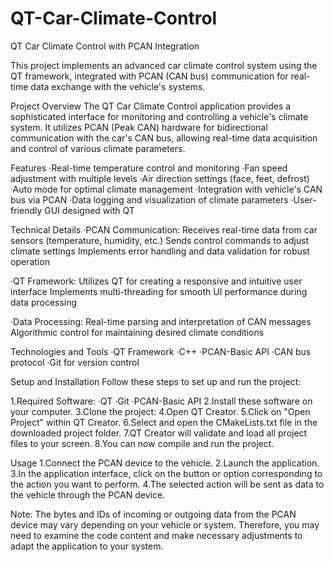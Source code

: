 # QT-Car-Climate-Control
QT Car Climate Control with PCAN Integration

This project implements an advanced car climate control system using the QT framework, integrated with PCAN (CAN bus) communication for real-time data exchange with the vehicle's systems.

Project Overview
The QT Car Climate Control application provides a sophisticated interface for monitoring and controlling a vehicle's climate system. It utilizes PCAN (Peak CAN) hardware for bidirectional communication with the car's CAN bus, allowing real-time data acquisition and control of various climate parameters.

Features
·Real-time temperature control and monitoring
·Fan speed adjustment with multiple levels
·Air direction settings (face, feet, defrost)
·Auto mode for optimal climate management
·Integration with vehicle's CAN bus via PCAN
·Data logging and visualization of climate parameters
·User-friendly GUI designed with QT

Technical Details
·PCAN Communication:
Receives real-time data from car sensors (temperature, humidity, etc.)
Sends control commands to adjust climate settings
Implements error handling and data validation for robust operation

·QT Framework:
Utilizes QT for creating a responsive and intuitive user interface
Implements multi-threading for smooth UI performance during data processing

·Data Processing:
Real-time parsing and interpretation of CAN messages
Algorithmic control for maintaining desired climate conditions

Technologies and Tools
·QT Framework
·C++
·PCAN-Basic API
·CAN bus protocol
·Git for version control

Setup and Installation
Follow these steps to set up and run the project:

1.Required Software:
·QT
·Git
·PCAN-Basic API
2.Install these software on your computer.
3.Clone the project:
4.Open QT Creator.
5.Click on "Open Project" within QT Creator.
6.Select and open the CMakeLists.txt file in the downloaded project folder.
7.QT Creator will validate and load all project files to your screen.
8.You can now compile and run the project.

Usage
1.Connect the PCAN device to the vehicle.
2.Launch the application.
3.In the application interface, click on the button or option corresponding to the action you want to perform.
4.The selected action will be sent as data to the vehicle through the PCAN device.

Note: The bytes and IDs of incoming or outgoing data from the PCAN device may vary depending on your vehicle or system. Therefore, you may need to examine the code content and make necessary adjustments to adapt the application to your system.
